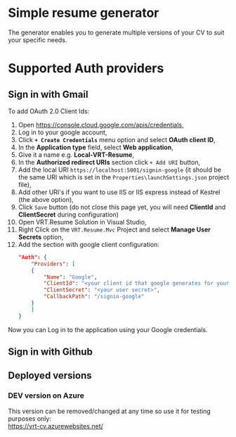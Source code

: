 # Simple resume generator

The generator enables you to generate multiple versions of your CV to suit your specific needs.

# Supported Auth providers

## Sign in with Gmail
To add OAuth 2.0 Client Ids:

1. Open https://console.cloud.google.com/apis/credentials,
1. Log in to your google account,
1. Click **```+ Create Credentials```** menu option and select **OAuth client ID**,
1. In the **Application type** field, select **Web application**,
1. Give it a name e.g. **Local-VRT-Resume**,
1. In the **Authorized redirect URIs** section click ```+ Add URI``` button,
1. Add the local URI ```https://localhost:5001/signin-google``` (it should be the same URI which is set in the ```Properties\launchSettings.json``` project file),
1. Add other URI's if you want to use IIS or IIS express instead of Kestrel (the above option),
1. Click ```Save``` button (do not close this page yet, you will need **ClientId** and **ClientSecret** during configuration)
1. Open VRT.Resume Solution in Visual Studio,
1. Right Click on the ```VRT.Resume.Mvc``` Project and select **Manage User Secrets** option,
1. Add the section with google client configuration:
    ```json
    "Auth": {
        "Providers": [
        {
            "Name": "Google",
            "ClientId": "<your client id that google generates for your web application>",
            "ClientSecret": "<your user secret>",
            "CallbackPath": "/signin-google"
        }         
        ]
    }
    ```

Now you can Log in to the application using your Google credentials. 

## Sign in with Github


## Deployed versions

### DEV version on Azure 
This version can be removed/changed at any time so use it for testing purposes only:<br/>
https://vrt-cv.azurewebsites.net/

